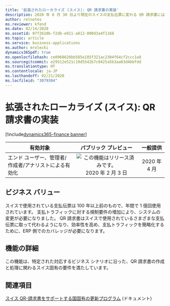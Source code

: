 ```yaml
---
title: '拡張されたローカライズ (スイス): QR 請求書の実装'
description: 2020 年 6 月 30 日より現在のスイスの支払伝票に変わる QR 請求書には、識別機能としてスイスの十字付きの QR コードが表示されます。 このスイス版 QR コードには、支払に必要なすべての情報のデジタル形式が含まれています。
author: relnotes
ms.reviewer: kfend
ms.date: 02/14/2020
ms.assetid: 07f2610b-f2db-e911-a812-000d3a4f1168
ms.topic: article
ms.service: business-applications
ms.author: mrolecki
dynamics365pdf: true
ms.openlocfilehash: ce0968626bb585e185f321ac2304f64cf2ccc1a8
ms.sourcegitcommit: e29512e521c19d5542b7c0425a5b3aa83d4bbfdd
ms.translationtype: HT
ms.contentlocale: ja-JP
ms.lasthandoff: 02/21/2020
ms.locfileid: "3079304"
---
```

# <a name="extended-swiss-localization-qr-bill-implementation"></a>拡張されたローカライズ (スイス): QR 請求書の実装
[!include[dynamics365-finance banner](../includes/dynamics365-finance.md)]

| 有効対象    |  パブリック プレビュー | 一般提供 | 
| ---------- | :----------: |:----------: |
|エンド ユーザー、管理者/作成者/アナリストによる有効化|![この機能はリリース済みです。](/dynamics365-release-plan/media/green-checkmark.png "この機能はリリース済みです。") 2020 年 2 月 3 日| 2020 年 4 月|


## <a name="business-value"></a>ビジネス バリュー
<!-- bv start -->
スイスで使用されている支払伝票は 100 年以上前のもので、年間で 1 億回使用されています。 支払トラフィックに対する規制要件の増加により、システムの変更が必要になりました。 QR 請求書はスイスで使用されているさまざまな支払伝票に取って代わるようになり、効率性を高め、支払トラフィックを簡略化するために、ERP 側でのカバレッジが必要になります。
<!-- bv end -->



## <a name="feature-details"></a>機能の詳細
<!--feature detail start -->
この機能は、特定された対応するビジネス シナリオに沿った、QR 請求書の作成と処理に関わるスイス固有の要件を満たしています。
<!--feature detail end -->










## <a name="see-also"></a>関連項目

[スイス QR-請求書をサポートする国固有の更新プログラム](https://support.microsoft.com/help/4540315) (ドキュメント)
